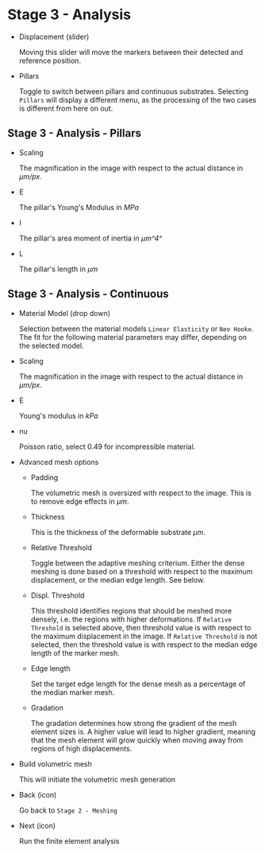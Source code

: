 # Stage 3 - Analysis

-   Displacement (slider)

    Moving this slider will move the markers between their detected and
    reference position.

-   Pillars

    Toggle to switch between pillars and continuous substrates.
    Selecting `Pillars` will display a different menu, as the
    processing of the two cases is different from here on out.

## Stage 3 - Analysis - Pillars 

-   Scaling

    The magnification in the image with respect to the actual distance
    in *μm/px*.

-   E

    The pillar's Young's Modulus in *MPa*

-   I

    The pillar's area moment of inertia in *μm^4^*

-   L

    The pillar's length in *μm*

## Stage 3 - Analysis - Continuous

-   Material Model (drop down)

    Selection between the material models `Linear Elasticity` or `Neo Hooke`.
    The fit for the following material parameters may differ,
    depending on the selected model.

-   Scaling

    The magnification in the image with respect to the actual distance
    in *μm/px*.

-   E

    Young's modulus in *kPa*

-   nu

    Poisson ratio, select 0.49 for incompressible material.

-   Advanced mesh options

    -   Padding

        The volumetric mesh is oversized with respect to the image. This
        is to remove edge effects in *μm*.

    -   Thickness

        This is the thickness of the deformable substrate *μm*.

    -   Relative Threshold

        Toggle between the adaptive meshing criterium. Either the dense
        meshing is done based on a threshold with respect to the maximum
        displacement, or the median edge length. See below.

    -   Displ. Threshold

        This threshold identifies regions that should be meshed more
        densely, i.e. the regions with higher deformations. If
        `Relative Threshold` is selected above, then threshold value
        is with respect to the maximum displacement in the image. If
        `Relative Threshold` is not selected, then the threshold value
        is with respect to the median edge length of the marker mesh.

    -   Edge length

        Set the target edge length for the dense mesh as a percentage of
        the median marker mesh.

    -   Gradation

        The gradation determines how strong the gradient of the mesh
        element sizes is. A higher value will lead to higher gradient,
        meaning that the mesh element will grow quickly when moving away
        from regions of high displacements.

-   Build volumetric mesh

    This will initiate the volumetric mesh generation

-   Back (icon)

    Go back to `Stage 2 - Meshing`

-   Next (icon)

    Run the finite element analysis
